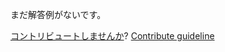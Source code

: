 
まだ解答例がないです。

[コントリビュートしませんか](https://github.com/BFEdev/BFE.dev-solutions/blob/main/quiz/comma-2_ja.md)?  [Contribute guideline](https://github.com/BFEdev/BFE.dev-solutions#how-to-contribute)
